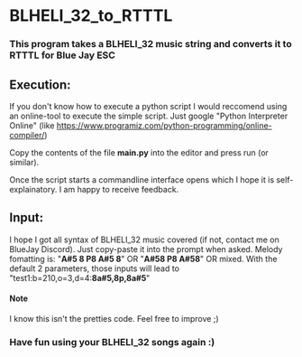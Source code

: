 # BLHELI_32_to_RTTTL
### This program takes a BLHELI_32 music string and converts it to RTTTL for Blue Jay ESC ###

## Execution:
If you don't know how to execute a python script I would reccomend using an online-tool to execute the simple script.
Just google "Python Interpreter Online" (like https://www.programiz.com/python-programming/online-compiler/)

Copy the contents of the file **main.py** into the editor and press run (or similar).

Once the script starts a commandline interface opens which I hope it is self-explainatory.
I am happy to receive feedback.

## Input:
I hope I got all syntax of BLHELI_32 music covered (if not, contact me on BlueJay Discord). Just copy-paste it into the prompt when asked.
Melody fomatting is: "**A#5 8 P8 A#5 8**" OR "**A#58 P8 A#58**" OR mixed.
With the default 2 parameters, those inputs will lead to
"test1:b=210,o=3,d=4:**8a#5,8p,8a#5**"

#### Note

I know this isn't the pretties code. Feel free to improve ;)

### Have fun using your BLHELI_32 songs again :)
